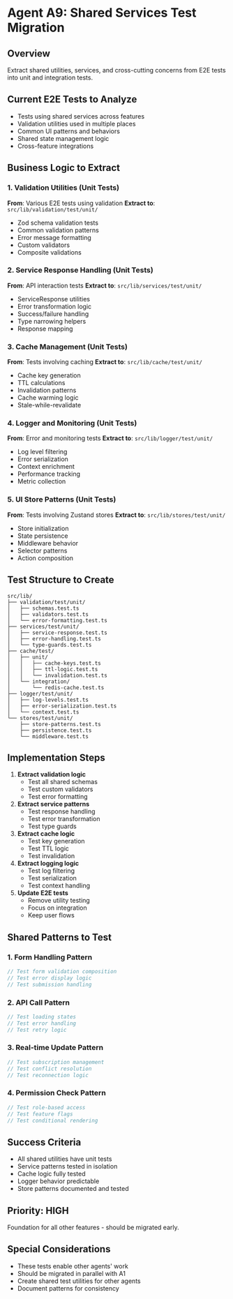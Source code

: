 # Agent A9: Shared Services Test Migration

## Overview
Extract shared utilities, services, and cross-cutting concerns from E2E tests into unit and integration tests.

## Current E2E Tests to Analyze
- Tests using shared services across features
- Validation utilities used in multiple places
- Common UI patterns and behaviors
- Shared state management logic
- Cross-feature integrations

## Business Logic to Extract

### 1. Validation Utilities (Unit Tests)
**From**: Various E2E tests using validation
**Extract to**: `src/lib/validation/test/unit/`
- Zod schema validation tests
- Common validation patterns
- Error message formatting
- Custom validators
- Composite validations

### 2. Service Response Handling (Unit Tests)
**From**: API interaction tests
**Extract to**: `src/lib/services/test/unit/`
- ServiceResponse utilities
- Error transformation logic
- Success/failure handling
- Type narrowing helpers
- Response mapping

### 3. Cache Management (Unit Tests)
**From**: Tests involving caching
**Extract to**: `src/lib/cache/test/unit/`
- Cache key generation
- TTL calculations
- Invalidation patterns
- Cache warming logic
- Stale-while-revalidate

### 4. Logger and Monitoring (Unit Tests)
**From**: Error and monitoring tests
**Extract to**: `src/lib/logger/test/unit/`
- Log level filtering
- Error serialization
- Context enrichment
- Performance tracking
- Metric collection

### 5. UI Store Patterns (Unit Tests)
**From**: Tests involving Zustand stores
**Extract to**: `src/lib/stores/test/unit/`
- Store initialization
- State persistence
- Middleware behavior
- Selector patterns
- Action composition

## Test Structure to Create

```
src/lib/
├── validation/test/unit/
│   ├── schemas.test.ts
│   ├── validators.test.ts
│   └── error-formatting.test.ts
├── services/test/unit/
│   ├── service-response.test.ts
│   ├── error-handling.test.ts
│   └── type-guards.test.ts
├── cache/test/
│   ├── unit/
│   │   ├── cache-keys.test.ts
│   │   ├── ttl-logic.test.ts
│   │   └── invalidation.test.ts
│   └── integration/
│       └── redis-cache.test.ts
├── logger/test/unit/
│   ├── log-levels.test.ts
│   ├── error-serialization.test.ts
│   └── context.test.ts
└── stores/test/unit/
    ├── store-patterns.test.ts
    ├── persistence.test.ts
    └── middleware.test.ts
```

## Implementation Steps

1. **Extract validation logic**
   - Test all shared schemas
   - Test custom validators
   - Test error formatting
2. **Extract service patterns**
   - Test response handling
   - Test error transformation
   - Test type guards
3. **Extract cache logic**
   - Test key generation
   - Test TTL logic
   - Test invalidation
4. **Extract logging logic**
   - Test log filtering
   - Test serialization
   - Test context handling
5. **Update E2E tests**
   - Remove utility testing
   - Focus on integration
   - Keep user flows

## Shared Patterns to Test

### 1. Form Handling Pattern
```typescript
// Test form validation composition
// Test error display logic
// Test submission handling
```

### 2. API Call Pattern
```typescript
// Test loading states
// Test error handling
// Test retry logic
```

### 3. Real-time Update Pattern
```typescript
// Test subscription management
// Test conflict resolution
// Test reconnection logic
```

### 4. Permission Check Pattern
```typescript
// Test role-based access
// Test feature flags
// Test conditional rendering
```

## Success Criteria
- All shared utilities have unit tests
- Service patterns tested in isolation
- Cache logic fully tested
- Logger behavior predictable
- Store patterns documented and tested

## Priority: HIGH
Foundation for all other features - should be migrated early.

## Special Considerations
- These tests enable other agents' work
- Should be migrated in parallel with A1
- Create shared test utilities for other agents
- Document patterns for consistency